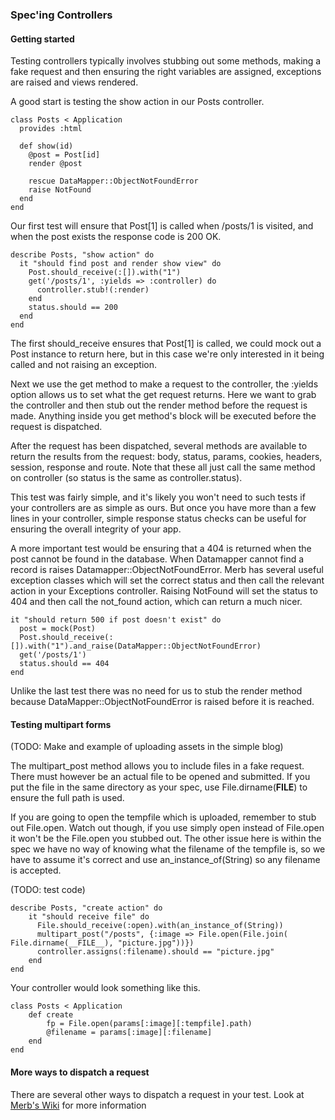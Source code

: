 ### Spec'ing Controllers

#### Getting started

Testing controllers typically involves stubbing out some methods, making a fake request and then ensuring the right variables are assigned, exceptions are raised and views rendered.

A good start is testing the show action in our Posts controller.

    class Posts < Application
      provides :html
  
      def show(id)
        @post = Post[id]
        render @post
  
        rescue DataMapper::ObjectNotFoundError
        raise NotFound
      end
    end

Our first test will ensure that Post[1] is called when /posts/1 is visited, and when the post exists the response code is 200 OK.

    describe Posts, "show action" do
      it "should find post and render show view" do
        Post.should_receive(:[]).with("1")
        get('/posts/1', :yields => :controller) do
          controller.stub!(:render)
        end
        status.should == 200
      end
    end

The first should_receive ensures that Post[1] is called, we could mock out a Post instance to return here, but in this case we're only interested in it being called and not raising an exception.

Next we use the get method to make a request to the controller, the :yields option allows us to set what the get request returns. Here we want to grab the controller and then stub out the render method before the request is made. Anything inside you get method's block will be executed before the request is dispatched.

After the request has been dispatched, several methods are available to return the results from the request: body, status, params, cookies, headers, session, response and route. Note that these all just call the same method on controller (so status is the same as controller.status).

This test was fairly simple, and it's likely you won't need to such tests if your controllers are as simple as ours. But once you have more than a few lines in your controller, simple response status checks can be useful for ensuring the overall integrity of your app.

A more important test would be ensuring that a 404 is returned when the post cannot be found in the database. When Datamapper cannot find a record is raises Datamapper::ObjectNotFoundError. Merb has several useful exception classes which will set the correct status and then call the relevant action in your Exceptions controller. Raising NotFound will set the status to 404 and then call the not_found action, which can return a much nicer.

    it "should return 500 if post doesn't exist" do
      post = mock(Post)
      Post.should_receive(:[]).with("1").and_raise(DataMapper::ObjectNotFoundError)
      get('/posts/1')
      status.should == 404
    end

Unlike the last test there was no need for us to stub the render method because DataMapper::ObjectNotFoundError is raised before it is reached.

#### Testing multipart forms

(TODO: Make and example of uploading assets in the simple blog)

The multipart_post method allows you to include files in a fake request. There must however be an actual file to be opened and submitted. If you put the file in the same directory as your spec, use File.dirname(__FILE__) to ensure the full path is used.

If you are going to open the tempfile which is uploaded, remember to stub out File.open. Watch out though, if you use simply open instead of File.open it won't be the File.open you stubbed out. The other issue here is within the spec we have no way of knowing what the filename of the tempfile is, so we have to assume it's correct and use an_instance_of(String) so any filename is accepted.

(TODO: test code)

    describe Posts, "create action" do 
        it "should receive file" do
          File.should_receive(:open).with(an_instance_of(String))
          multipart_post("/posts", {:image => File.open(File.join( File.dirname(__FILE__), "picture.jpg"))})
          controller.assigns(:filename).should == "picture.jpg"
        end
    end

Your controller would look something like this.

    class Posts < Application
        def create
            fp = File.open(params[:image][:tempfile].path)
            @filename = params[:image][:filename]
        end
    end

#### More ways to dispatch a request

There are several other ways to dispatch a request in your test. 
Look at [Merb's Wiki](http://wiki.merbivore.com/pages/controller-specs) for more information